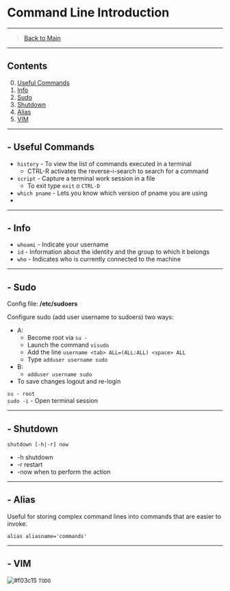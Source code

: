 # Command Line Introduction

---------------
> [Back to Main](../../../)
---------------
## Contents

0. [Useful Commands](#--useful-commands)
1. [Info](#--info)
2. [Sudo](#--sudo)
3. [Shutdown](#--shutdown)
4. [Alias](#--alias)
5. [VIM](#--vim)
---------------
## - Useful Commands

- `history` - To view the list of commands executed in a terminal
  - CTRL-R activates the reverse-i-search to search for a command
- `script` - Capture a terminal work session in a file
  - To exit type `exit` o `CTRL-D`
- `which pname` - Lets you know which version of pname you are using
- 
---------------
## - Info

  * `whoami` - Indicate your username
  * `id` - Information about the identity and the group to which it belongs
  * `who` - Indicates who is currently connected to the machine

---------------
## - Sudo

Config file: **/etc/sudoers**

Configure sudo (add user username to sudoers) two ways:
 * A:
   * Become root via `su -`
   * Launch the command `visudo`
   * Add the line `username <tab> ALL=(ALL:ALL) <space> ALL`
   * Type `adduser username sudo`
 * B:
   * `adduser username sudo`
 * To save changes logout and re-login

`su - root`  
`sudo -i` - Open terminal session

---------------
## - Shutdown

`shutdown [-h|-r] now` 
* -h shutdown  
* -r restart  
* -now when to perform the action

---------------
## - Alias

Useful for storing complex command lines into commands that are easier to invoke.

`alias aliasname='commands'`

---------------
## - VIM

![#f03c15](https://via.placeholder.com/15/f03c15/000000?text=+) `TODO`
